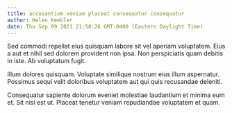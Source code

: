 ```yaml
---
title: accusantium veniam placeat consequatur consequatur
author: Helen Keebler
date: Thu Sep 09 2021 21:58:26 GMT-0400 (Eastern Daylight Time)
---
```

Sed commodi repellat eius quisquam labore sit vel aperiam voluptatem. Eius a aut et nihil sed dolorem provident non ipsa. Non perspiciatis quam debitis in iste. Ab voluptatum fugit.

 Illum dolores quisquam. Voluptate similique nostrum eius illum aspernatur. Possimus sequi velit doloribus voluptatem aut qui quis recusandae deleniti.

 Consequatur sapiente dolorum eveniet molestiae laudantium et minima eum et. Sit nisi est ut. Placeat tenetur veniam repudiandae voluptatem et quam.